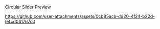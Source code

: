 Circular Slider Preview

https://github.com/user-attachments/assets/0cb85acb-dd20-4f24-b22d-04cd041767c0

